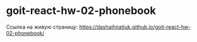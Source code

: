 # goit-react-hw-02-phonebook
Ссылка на живую страницу: https://dashaihnatiuk.github.io/goit-react-hw-02-phonebook/

